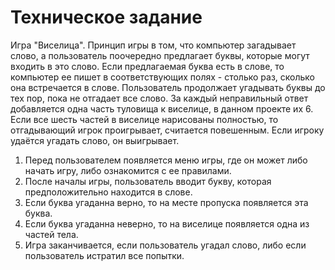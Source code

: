 # Техническое задание

Игра "Виселица". Принцип игры в том, что компьютер загадывает слово, а пользователь поочередно предлагает буквы, которые могут входить в это слово. Если предлагаемая буква есть в слове, то компьютер ее пишет в соответствующих полях - столько раз, сколько она встречается в слове. Пользователь продолжает угадывать буквы до тех пор, пока не отгадает все слово. За каждый неправильный ответ добавляется одна часть туловища к виселице, в данном проекте их 6. Если все шесть частей в виселице нарисованы полностью, то отгадывающий игрок проигрывает, считается повешенным. Если игроку удаётся угадать слово, он выигрывает.

1. Перед пользователем появляется меню игры, где он может либо начать игру, либо ознакомится с ее правилами.
2. После началы игры, пользователь вводит букву, которая предположительно находится в слове.
3. Если буква угаданна верно, то на месте пропуска появляется эта буква.
4. Если буква угаданна неверно, то на виселице появляется одна из частей тела.
5. Игра заканчивается, если пользователь угадал слово, либо если пользователь истратил все попытки.
